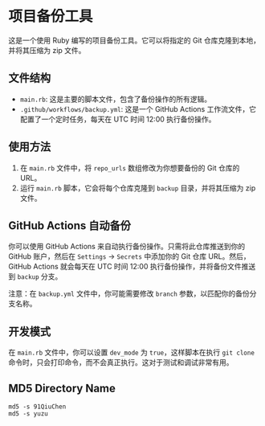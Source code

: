 # 项目备份工具

这是一个使用 Ruby 编写的项目备份工具。它可以将指定的 Git 仓库克隆到本地，并将其压缩为 zip 文件。

## 文件结构

- `main.rb`: 这是主要的脚本文件，包含了备份操作的所有逻辑。
- `.github/workflows/backup.yml`: 这是一个 GitHub Actions 工作流文件，它配置了一个定时任务，每天在 UTC 时间 12:00 执行备份操作。

## 使用方法

1. 在 `main.rb` 文件中，将 `repo_urls` 数组修改为你想要备份的 Git 仓库的 URL。
2. 运行 `main.rb` 脚本，它会将每个仓库克隆到 `backup` 目录，并将其压缩为 zip 文件。

## GitHub Actions 自动备份

你可以使用 GitHub Actions 来自动执行备份操作。只需将此仓库推送到你的 GitHub 账户，然后在 `Settings` -> `Secrets` 中添加你的 Git 仓库 URL。然后，GitHub Actions 就会每天在 UTC 时间 12:00 执行备份操作，并将备份文件推送到 `backup` 分支。

注意：在 `backup.yml` 文件中，你可能需要修改 `branch` 参数，以匹配你的备份分支名称。

## 开发模式

在 `main.rb` 文件中，你可以设置 `dev_mode` 为 `true`，这样脚本在执行 `git clone` 命令时，只会打印命令，而不会真正执行。这对于测试和调试非常有用。

## MD5 Directory Name

```shell
md5 -s 91QiuChen
md5 -s yuzu
```